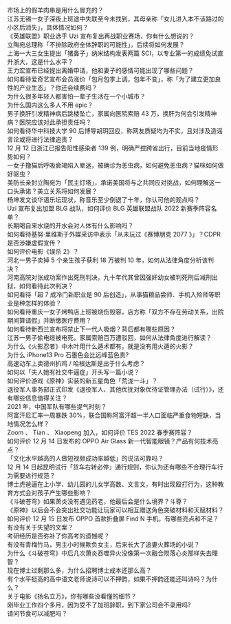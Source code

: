 市场上的假羊肉串是用什么冒充的？  
江苏无锡一女子深夜上班途中失联至今未找到，其母亲称「女儿进入本不该路过的小区后消失」，具体情况如何？  
《英雄联盟》职业选手 Uzi 宣布复出再战职业赛场，你有什么想说的？  
立陶宛总理称「不排除政府全体辞职的可能性」，后续将如何发展？  
上海一大三女生提出「猪鼻子」纳米结构发表两篇 SCI，以专业第一的成绩免试直升浙大，这是什么水平？  
王力宏宣布已经提出离婚申请，他和妻子的感情可能出现了哪些问题？  
如何看待爱奇艺宣布会员涨价「包月包季上调，包年不变」，称「为了建立更加良性的产业生态」？你还会续费吗？  
为什么很多年轻人都害怕一辈子生活在一个小城市？  
为什么国内这么多人不用 epic？  
男子换肝引发精神病后跳楼坠亡，家属向医院索赔 43 万，换肝为何会引发精神病？医院应该对此承担责任吗？  
如何看待华中科技大学 90 后博导胡玥回应，称网友质疑均为不实，且对涉及造谣言论或将进行法律追责？  
12 月 12 日浙江已报告阳性感染者 139 例，明确严控跨省出行，目前当地疫情形势如何？  
一女子撸猫后呼吸衰竭陷入晕迷，被确诊为恙虫病，如何避免恙虫病？猫咪如何做好驱虫？  
美防长亲封立陶宛为「民主灯塔」，承诺美国将与之共同应对挑战，如何理解这一口头承诺？美立关系将如何发展？  
杨坤发文谈华语乐坛现状，称音乐至少倒退了十年，你认可他的观点吗？  
Uzi 宣布复出加盟 BLG 战队，如何评价 BLG 英雄联盟战队 2022 新赛季阵容名单？  
长期喝自来水烧的开水会对人体有什么影响吗？  
如何看待基努·里维斯于外媒采访中表示「从未玩过《赛博朋克 2077 》」？CDPR 是否涉嫌虚假宣传？  
如何评价电影《误杀 2》？  
河北一男子卖掉 5 个亲生孩子获利 18 万被判 10 年，如何从法律角度分析该判决？  
河南高院对张成功案作出死刑判决，九十年代其曾因强奸幼女被判死刑后减刑出狱，如何看待此次判决？  
如何看待「超 7 成冷门新职业是 90 后创造」，从事猫粮品尝师、手机入殓师等职业是种怎样的体验？  
如何看待重庆一女子烤鸭店上班被烧伤毁容，店方称「双方不存在劳动关系，出院期间算请假」并断缴医疗费用？  
如何看待新西兰宣布将禁止下一代人吸烟？背后都有哪些原因？  
江苏一男子偷电缆被电死，家属索赔百万遭驳回，如何从法律角度进行解读？  
为什么《火影忍者》中木叶用什么遁术都有，就是没有用火遁的火影？  
为什么 iPhone13 Pro 石墨色会比远峰蓝色贵?  
高速动车上卖德州扒鸡 / 哈根达斯是出于什么考虑？  
如何以「夫人她有社交牛逼症」开头写一篇小说？  
如何评价游戏《原神》实装的新五星角色「荒泷一斗」？  
退役军人事务部正式印发《退役军人、其他优抚对象优待证管理办法（试行）》，还有哪些信息值得关注？  
2021 年，中国军队有哪些提气时刻？  
阿富汗尼汇率一周暴跌 30%，联合国称阿富汗超一半人口面临严重食物短缺，当地情况怎么样？  
Zoom 、 Tian 、 Xiaopeng 加入，如何评价 TES 2022 春季赛阵容？  
如何评价 12 月 14 日发布的 OPPO Air Glass 新一代智能眼镜？产品有何技术亮点？  
「文化水平越高的人做短视频成功率越低」的说法可靠吗？  
12 月 14 日起昆明试行「货车右转必停」通行规则，你认为还有哪些不合理行车行为需要进行规范？  
博士虎爸逼在上小学、幼儿园的儿女学高数、文言文，有时出现殴打行为，这种教育方式会对孩子产生哪些影响？  
《斗破苍穹》如果萧炎没有遇见药老，他最后会是什么境界？斗尊？  
《原神》以后会不会突出社交功能让玩家可以相互赠送角色突破材料和天赋材料？  
如何评价 12 月 15 日发布 OPPO 首款折叠屏 Find N 手机，有哪些亮点和不足？  
有没有关于失望的文案？  
考研经历是否弥补了你高考的遗憾呢？  
有没有青梅竹马，男主小时候欺负女主，后来长大了追妻火葬场的小说？  
为什么《斗破苍穹》中后几次萧炎吞噬异火没像第一次融合陨落心炎那样失去理智？  
现在博士过剩那么多，为什么招聘博士成本还那么高？  
有个水平挺高的高中语文老师说诗可以不押韵，如果不押韵还能还叫诗吗？为什么？  
关于电影《扬名立万》，你有哪些没看懂的细节？  
刚毕业工作四个多月，因为受不了加班辞职，到下家公司会不录用吗?  
请问节食可以减肥吗？  
